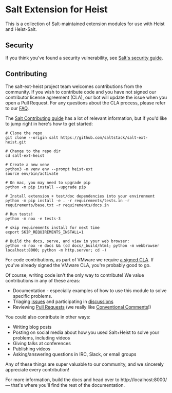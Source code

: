 # Salt Extension for Heist

This is a collection of Salt-maintained extension modules for use with Heist
and Heist-Salt.

## Security

If you think you've found a security vulnerability, see [Salt's security guide][security].


## Contributing

The salt-ext-heist project team welcomes contributions from the community. If you wish to
contribute code and you have not signed our contributor license agreement (CLA), our bot
will update the issue when you open a Pull Request. For any questions about the CLA process,
please refer to our [FAQ](https://cla.vmware.com/faq).

The [Salt Contributing guide][salt-contributing] has a lot of relevant information, but if
you'd like to jump right in here's how to get started:

    # Clone the repo
    git clone --origin salt https://github.com/saltstack/salt-ext-heist.git

    # Change to the repo dir
    cd salt-ext-heist

    # Create a new venv
    python3 -m venv env --prompt heist-ext
    source env/bin/activate

    # On mac, you may need to upgrade pip
    python -m pip install --upgrade pip

    # Install extension + test/doc dependencies into your environment
    python -m pip install -e . -r requirements/tests.in -r requirements/base.txt -r requirements/docs.in

    # Run tests!
    python -m nox -e tests-3

    # skip requirements install for next time
    export SKIP_REQUIREMENTS_INSTALL=1

    # Build the docs, serve, and view in your web browser:
    python -m nox -e docs && (cd docs/_build/html; python -m webbrowser localhost:8000; python -m http.server; cd -)


For code contributions, as part of VMware we require [a signed CLA][cla-faq].
If you've already signed the VMware CLA, you're probably good to go.

Of course, writing code isn't the only way to contribute! We value
contributions in any of these areas:

- Documentation - especially examples of how to use this module to solve
  specific problems.
- Triaging [issues][issues] and participating in [discussions][discussions]
- Reviewing [Pull Requests][PRs] (we really like [Conventional
  Comments][comments]!)

You could also contribute in other ways:

- Writing blog posts
- Posting on social media about how you used Salt+Heist to solve your
  problems, including videos
- Giving talks at conferences
- Publishing videos
- Asking/answering questions in IRC, Slack, or email groups

Any of these things are super valuable to our community, and we sincerely
appreciate every contribution!


For more information, build the docs and head over to http://localhost:8000/ —
that's where you'll find the rest of the documentation.


[security]: https://github.com/saltstack/salt/blob/master/SECURITY.md
[salt-contributing]: https://docs.saltproject.io/en/master/topics/development/contributing.html
[issues]: https://github.com/saltstack/salt-ext-heist/issues
[PRs]: https://github.com/saltstack/salt-ext-heist/pulls
[discussions]: https://github.com/saltstack/salt-ext-heist/discussions
[comments]: https://conventionalcomments.org/
[cla-faq]: https://cla.vmware.com/faq
